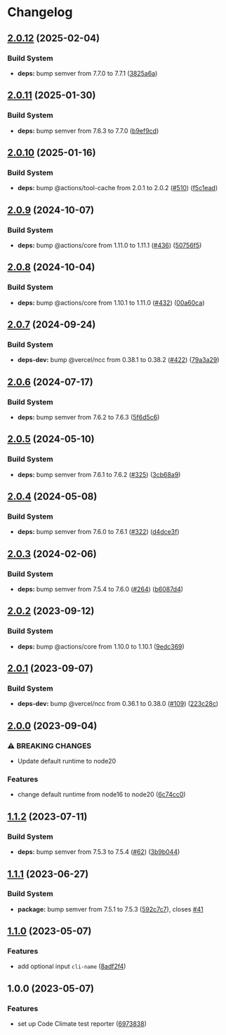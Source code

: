 # Changelog

## [2.0.12](https://github.com/remarkablemark/setup-codeclimate/compare/v2.0.11...v2.0.12) (2025-02-04)


### Build System

* **deps:** bump semver from 7.7.0 to 7.7.1 ([3825a6a](https://github.com/remarkablemark/setup-codeclimate/commit/3825a6a08146730b60d25a15c32543d6265d8c13))

## [2.0.11](https://github.com/remarkablemark/setup-codeclimate/compare/v2.0.10...v2.0.11) (2025-01-30)


### Build System

* **deps:** bump semver from 7.6.3 to 7.7.0 ([b9ef9cd](https://github.com/remarkablemark/setup-codeclimate/commit/b9ef9cd1a65318e8fdf6b1f96c2236d2fb2592e6))

## [2.0.10](https://github.com/remarkablemark/setup-codeclimate/compare/v2.0.9...v2.0.10) (2025-01-16)


### Build System

* **deps:** bump @actions/tool-cache from 2.0.1 to 2.0.2 ([#510](https://github.com/remarkablemark/setup-codeclimate/issues/510)) ([f5c1ead](https://github.com/remarkablemark/setup-codeclimate/commit/f5c1ead3d3786cc9b45aed07411583d45ab8ec4e))

## [2.0.9](https://github.com/remarkablemark/setup-codeclimate/compare/v2.0.8...v2.0.9) (2024-10-07)


### Build System

* **deps:** bump @actions/core from 1.11.0 to 1.11.1 ([#436](https://github.com/remarkablemark/setup-codeclimate/issues/436)) ([50756f5](https://github.com/remarkablemark/setup-codeclimate/commit/50756f5ab68b3a31766d39a7c5286ecd5dd330f7))

## [2.0.8](https://github.com/remarkablemark/setup-codeclimate/compare/v2.0.7...v2.0.8) (2024-10-04)


### Build System

* **deps:** bump @actions/core from 1.10.1 to 1.11.0 ([#432](https://github.com/remarkablemark/setup-codeclimate/issues/432)) ([00a60ca](https://github.com/remarkablemark/setup-codeclimate/commit/00a60ca93aa837ce4ff27ae70e5f27ac1a06717b))

## [2.0.7](https://github.com/remarkablemark/setup-codeclimate/compare/v2.0.6...v2.0.7) (2024-09-24)


### Build System

* **deps-dev:** bump @vercel/ncc from 0.38.1 to 0.38.2 ([#422](https://github.com/remarkablemark/setup-codeclimate/issues/422)) ([79a3a29](https://github.com/remarkablemark/setup-codeclimate/commit/79a3a29b76f3710709d5d5ab8228353dbfd4dd1c))

## [2.0.6](https://github.com/remarkablemark/setup-codeclimate/compare/v2.0.5...v2.0.6) (2024-07-17)


### Build System

* **deps:** bump semver from 7.6.2 to 7.6.3 ([5f6d5c6](https://github.com/remarkablemark/setup-codeclimate/commit/5f6d5c6d9215bb4fddb98052e9d8fd12c7992f70))

## [2.0.5](https://github.com/remarkablemark/setup-codeclimate/compare/v2.0.4...v2.0.5) (2024-05-10)


### Build System

* **deps:** bump semver from 7.6.1 to 7.6.2 ([#325](https://github.com/remarkablemark/setup-codeclimate/issues/325)) ([3cb68a9](https://github.com/remarkablemark/setup-codeclimate/commit/3cb68a9f5bd86d2b96980d9713a8204727650956))

## [2.0.4](https://github.com/remarkablemark/setup-codeclimate/compare/v2.0.3...v2.0.4) (2024-05-08)


### Build System

* **deps:** bump semver from 7.6.0 to 7.6.1 ([#322](https://github.com/remarkablemark/setup-codeclimate/issues/322)) ([d4dce3f](https://github.com/remarkablemark/setup-codeclimate/commit/d4dce3f5ad8de710fd2209cf751a89b0f0c29eb4))

## [2.0.3](https://github.com/remarkablemark/setup-codeclimate/compare/v2.0.2...v2.0.3) (2024-02-06)


### Build System

* **deps:** bump semver from 7.5.4 to 7.6.0 ([#264](https://github.com/remarkablemark/setup-codeclimate/issues/264)) ([b6087d4](https://github.com/remarkablemark/setup-codeclimate/commit/b6087d4ea1c7dac0b21b464d58a200a5d669c2be))

## [2.0.2](https://github.com/remarkablemark/setup-codeclimate/compare/v2.0.1...v2.0.2) (2023-09-12)


### Build System

* **deps:** bump @actions/core from 1.10.0 to 1.10.1 ([9edc369](https://github.com/remarkablemark/setup-codeclimate/commit/9edc3694bacfb471cd3bf1a2ffd7c4ae05f12075))

## [2.0.1](https://github.com/remarkablemark/setup-codeclimate/compare/v2.0.0...v2.0.1) (2023-09-07)


### Build System

* **deps-dev:** bump @vercel/ncc from 0.36.1 to 0.38.0 ([#109](https://github.com/remarkablemark/setup-codeclimate/issues/109)) ([223c28c](https://github.com/remarkablemark/setup-codeclimate/commit/223c28cbef89747ce50228a61e53df919c709fc6))

## [2.0.0](https://github.com/remarkablemark/setup-codeclimate/compare/v1.1.2...v2.0.0) (2023-09-04)


### ⚠ BREAKING CHANGES

* Update default runtime to node20

### Features

* change default runtime from node16 to node20 ([6c74cc0](https://github.com/remarkablemark/setup-codeclimate/commit/6c74cc0b62575f0b2451c6b901ce8afb4f8dd246))

## [1.1.2](https://github.com/remarkablemark/setup-codeclimate/compare/v1.1.1...v1.1.2) (2023-07-11)


### Build System

* **deps:** bump semver from 7.5.3 to 7.5.4 ([#62](https://github.com/remarkablemark/setup-codeclimate/issues/62)) ([3b9b044](https://github.com/remarkablemark/setup-codeclimate/commit/3b9b044cb73548491f1abfbe038e58c2067c55da))

## [1.1.1](https://github.com/remarkablemark/setup-codeclimate/compare/v1.1.0...v1.1.1) (2023-06-27)


### Build System

* **package:** bump semver from 7.5.1 to 7.5.3 ([592c7c7](https://github.com/remarkablemark/setup-codeclimate/commit/592c7c780c876cc94c5456a455cce78936b1b8a5)), closes [#41](https://github.com/remarkablemark/setup-codeclimate/issues/41)

## [1.1.0](https://github.com/remarkablemark/setup-codeclimate/compare/v1.0.0...v1.1.0) (2023-05-07)


### Features

* add optional input `cli-name` ([8adf2f4](https://github.com/remarkablemark/setup-codeclimate/commit/8adf2f471abdc1ef71b28f692de56f6591420cc1))

## 1.0.0 (2023-05-07)


### Features

* set up Code Climate test reporter ([6973838](https://github.com/remarkablemark/setup-codeclimate/commit/6973838182fc94f746cb3f68d0037dd6da0c0291))
